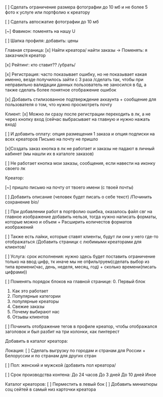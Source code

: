 [ ] Сделать ограничение размера фотографии до 10 мб и не более 5 фото к услуге или портфолио к креатору

[ ] Сделать автосжатие фотографии до 10 мб

[~] Фавикон: поменять на нашу U

[ ] Шапка профиля: добавить: цены

Главная страница:
[x] Найти креатора/ найти заказы -> Поменять: я заказчик/я креатор

[x] Рейтинг: кто ставит?? /убрать/

[x] Регистрация: часто показывает ошибку, но не показывает какая именно, везде получилось зайти с 3 раза /сделать так, чтобы при неправильно валидации данных пользователь не заносился в бд, а также сделать более понятное отображение ошибок

[x] Добавить стилизованное подтверждение аккаунта + сообщение для пользователя о том, что нужно просмотреть почту

Клиент: 
[x] Можно ли сразу после регистрации переходить в лк, а не через кнопку вход (сейчас выбрасывает на главную и нужно нажать вход)

[ ] И добавить оплату: опция размещения 1 заказа и опция подписки на всех креаторов
Письмо на почту не пришло

[x]Создать заказ кнопка в лк не работает и заказы не падают в личный кабинет (мы нашли их в каталоге заказов)

[ ] Не работает кнопка мои заказы, сообщения, если навести на иконку своего лк

Креатор:

[~] пришло письмо на почту от твоего имени (с твоей почты)

[ ] Добавить описание (человек будет писать о себе текст) /Починить сохранение bio/

[ ] При добавлении работ в портфолио ошибка, оказалось файл свг на главное изображение добавить нельзя, тогда нужно написать форматы, которые можно и объем + Расширить количестов форматов изображений

[ ] Также есть лайки, которые ставят клиенты, будут ли они у него где-то отображаться /Добавить страницк с любимыми креаторами для клиентов/

[ ] Услуга: срок исполнения: нужно здесь будет поставить ограничение только на ввод цифр, тк иначе мы не отфильтруем(сделать выбор из типа времени(час, день, неделя, месяц, год) + сколько времени(писать цифрами))



[ ] Поменять порядок блоков на главной странице:
0. Первый блок
1. Как это работает
2. Популярные категории 
3. популярные креаторы
4. Свежие заказы
5. Почему выбирают нас
6. Отзывы клиентов

[ ] Починить отображение тегов в профиле креатор, чтобы отображался заголовок и был разбит на три колонки, как пинтерест

Добавить в каталог креатора:

Локация: 
[ ] Сделать выгрузку по городам и странам для России + Белоруссии и по странам для других стран

[ ] Пол: женский и мужской /добавить пол креатора/


[ ] Срок производства контена:
До 24 часов
До 3 дней
До 10 дней
Иное

Каталог креаторов:
[ ] Перместить в левый бок
[ ] Добавить миниатюры соц сейтей в самый низ карточки креатора